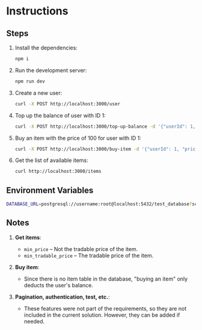 # Instructions

## Steps

1. Install the dependencies:

   ```bash
   npm i
   ```

2. Run the development server:

   ```bash
   npm run dev
   ```

3. Create a new user:

   ```bash
   curl -X POST http://localhost:3000/user
   ```

4. Top up the balance of user with ID 1:

   ```bash
   curl -X POST http://localhost:3000/top-up-balance -d '{"userId": 1, "amount": 300}' -H "Content-Type: application/json"
   ```

5. Buy an item with the price of 100 for user with ID 1:

   ```bash
   curl -X POST http://localhost:3000/buy-item -d '{"userId": 1, "price": 100}' -H "Content-Type: application/json"
   ```

6. Get the list of available items:
   ```bash
   curl http://localhost:3000/items
   ```

## Environment Variables

```bash
DATABASE_URL=postgresql://username:root@localhost:5432/test_database?schema=public
```

## Notes

1. **Get items**:

   - `min_price` – Not the tradable price of the item.
   - `min_tradable_price` – The tradable price of the item.

2. **Buy item**:

   - Since there is no item table in the database, "buying an item" only deducts the user's balance.

3. **Pagination, authentication, test, etc.**:
   - These features were not part of the requirements, so they are not included in the current solution. However, they can be added if needed.
